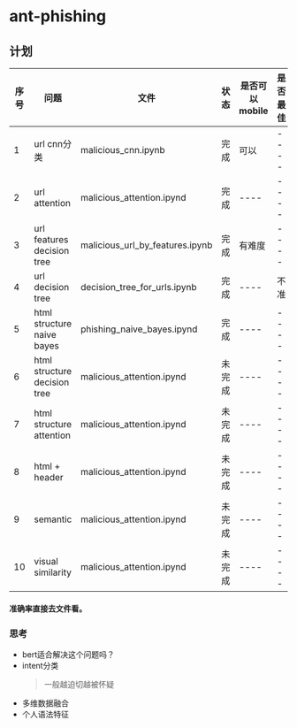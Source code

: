 # ant-phishing
## 计划
|  序号   | 问题  | 文件 | 状态 | 是否可以mobile | 是否最佳 |
|  ----  | ----  | ----  | ----  | ----  | ----  |
| 1  | url cnn分类 | malicious_cnn.ipynb | 完成 | 可以  | ----  |
| 2  | url attention | malicious_attention.ipynd  | 完成 | ----  | ----  |
| 3  | url features decision tree | malicious_url_by_features.ipynb  | 完成 | 有难度  | ----  |
| 4  | url  decision tree | decision_tree_for_urls.ipynb  | 完成 | ----  | 不准  |
| 5  | html structure naive bayes | phishing_naive_bayes.ipynd  | 完成 | ----  | ----  |
| 6  | html structure decision tree | malicious_attention.ipynd  | 未完成 | ----  | ----  |
| 7  | html structure  attention | malicious_attention.ipynd  | 未完成 | ----  | ----  |
| 8  | html + header  | malicious_attention.ipynd  | 未完成 | ----  | ----  |
| 9  | semantic | malicious_attention.ipynd  | 未完成 | ----  | ----  |
| 10  | visual similarity | malicious_attention.ipynd  | 未完成 | ----  | ----  |
#### 准确率直接去文件看。
### 思考
* bert适合解决这个问题吗？
* intent分类
    > 一般越迫切越被怀疑
* 多维数据融合
* 个人语法特征